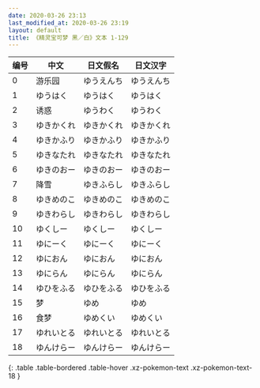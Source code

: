 ```yaml
---
date: 2020-03-26 23:13
last_modified_at: 2020-03-26 23:19
layout: default
title: 《精灵宝可梦 黑／白》文本 1-129
---
```

| 编号 | 中文 | 日文假名 | 日文汉字 |
| ---- | ---- | ---- | --- |
| 0 | 游乐园 | ゆうえんち | ゆうえんち |
| 1 | ゆうはく | ゆうはく | ゆうはく |
| 2 | 诱惑 | ゆうわく | ゆうわく |
| 3 | ゆきかくれ | ゆきかくれ | ゆきかくれ |
| 4 | ゆきかふり | ゆきかふり | ゆきかふり |
| 5 | ゆきなたれ | ゆきなたれ | ゆきなたれ |
| 6 | ゆきのおー | ゆきのおー | ゆきのおー |
| 7 | 降雪 | ゆきふらし | ゆきふらし |
| 8 | ゆきめのこ | ゆきめのこ | ゆきめのこ |
| 9 | ゆきわらし | ゆきわらし | ゆきわらし |
| 10 | ゆくしー | ゆくしー | ゆくしー |
| 11 | ゆにーく | ゆにーく | ゆにーく |
| 12 | ゆにおん | ゆにおん | ゆにおん |
| 13 | ゆにらん | ゆにらん | ゆにらん |
| 14 | ゆひをふる | ゆひをふる | ゆひをふる |
| 15 | 梦 | ゆめ | ゆめ |
| 16 | 食梦 | ゆめくい | ゆめくい |
| 17 | ゆれいとる | ゆれいとる | ゆれいとる |
| 18 | ゆんけらー | ゆんけらー | ゆんけらー |
{: .table .table-bordered .table-hover .xz-pokemon-text .xz-pokemon-text-18 }